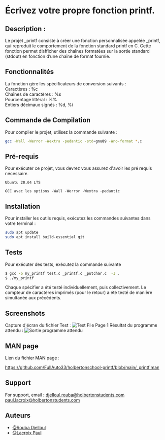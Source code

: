# Écrivez votre propre fonction printf.

## Description :
Le projet _printf consiste à créer une fonction personnalisée appelée \_printf, qui reproduit le comportement de la fonction standard printf en C. Cette fonction permet d’afficher des chaînes formatées sur la sortie standard (stdout) en fonction d’une chaîne de format fournie.


## Fonctionnalités
La fonction gère les spécificateurs de conversion suivants :\
Caractères : %c \
Chaînes de caractères : %s \
Pourcentage littéral : %% \
Entiers décimaux signés : %d, %i 

## Commande de Compilation
Pour compiler le projet, utilisez la commande suivante :
```bash
gcc -Wall -Werror -Wextra -pedantic -std=gnu89 -Wno-format *.c
```
## Pré-requis

Pour exécuter ce projet, vous devrez vous assurez d'avoir les pré requis nécessaire.

`Ubuntu 20.04 LTS`

`GCC avec les options -Wall -Werror -Wextra -pedantic`



## Installation

Pour installer les outils requis, exécutez les commandes suivantes dans votre terminal :

```bash
sudo apt update
sudo apt install build-essential git
```
    
## Tests

Pour exécuter des tests, exécutez la commande suivante

```bash
$ gcc -o my_printf test.c _printf.c _putchar.c  -I .
$ ./my_printf
```
Chaque spécifier a été testé individuellement, puis collectivement. Le compteur de caractères imprimés (pour le retour) a été testé de manière simultanée aux précédents.

## Screenshots
Capture d'écran du fichier Test :
![Test File Page 1](https://www.hebergeur-image.com/upload/82.126.150.249-67483e1ea0de7.png)
Résultat du programme attendu :
![Sortie programme attendu](https://www.hebergeur-image.com/upload/82.126.150.249-67483d735b071.png)

## MAN page
Lien du fichier MAN page :

https://github.com/FullAuto33/holbertonschool-printf/blob/main/_printf.man

## Support

For support, email : 
djelloul.rouba@holbertonstudents.com \
paul.lacroix@holbertonstudents.com


## Auteurs

- [@Rouba Djelloul](https://www.github.com/FullAuto33)
- [@Lacroix Paul](https://www.github.com/lacroixpaul)
